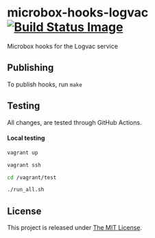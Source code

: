 # microbox-hooks-logvac [![Build Status Image](https://github.com/mu-box/microbox-hooks-logvac/actions/workflows/ci.yaml/badge.svg)](https://github.com/mu-box/microbox-hooks-logvac/actions)
Microbox hooks for the Logvac service

## Publishing

To publish hooks, run `make`

## Testing

All changes, are tested through GitHub Actions.

#### Local testing

```sh
vagrant up

vagrant ssh

cd /vagrant/test

./run_all.sh
```

## License

This project is released under [The MIT License](http://opensource.org/licenses/MIT).
